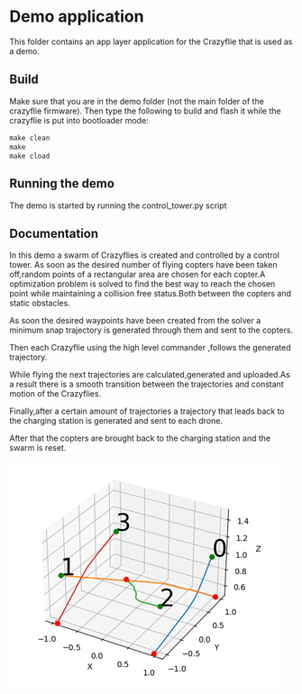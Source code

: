 # Demo application

This folder contains an app layer application for the Crazyflie that is used as a demo.

## Build

Make sure that you are in the demo folder (not the main folder of the crazyflie firmware). Then type the following to build and flash it while the crazyflie is put into bootloader mode:

```
make clean
make
make cload
```

## Running the demo

The demo is started by running the control_tower.py script

## Documentation
In this demo a swarm of Crazyflies is created and controlled by a control tower.
As soon as the desired number of flying copters have been taken off,random points of a rectangular area are chosen for each copter.A optimization problem is solved to find the best way to reach the chosen point while maintaining a collision free status.Both between the copters and static obstacles.

As soon the desired waypoints have been created from the solver a minimum snap trajectory is generated through them and sent to the copters.

Then each Crazyflie using the high level commander ,follows the generated trajectory.

While flying the next trajectories are calculated,generated and uploaded.As a result there is a smooth transition between the trajectories and constant motion of the Crazyflies.

Finally,after a certain amount of trajectories a trajectory that leads back to the charging station is generated and sent to each drone.

After that the copters are brought back to the charging station and the swarm is reset.



![Alt text](figures/planning.png?raw=true "Title")